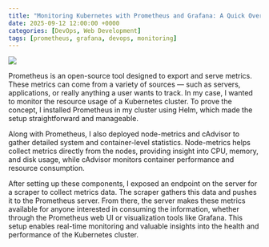 ```yaml
---
title: "Monitoring Kubernetes with Prometheus and Grafana: A Quick Overview"
date: 2025-09-12 12:00:00 +0000
categories: [DevOps, Web Development]
tags: [prometheus, grafana, devops, monitoring]
---
```


<img src="{{site.baseurl}}/assets/img/prometheus-infra.png">

Prometheus is an open-source tool designed to export and serve metrics. These metrics can come from a variety of sources — such as servers, applications, or really anything a user wants to track. In my case, I wanted to monitor the resource usage of a Kubernetes cluster. To prove the concept, I installed Prometheus in my cluster using Helm, which made the setup straightforward and manageable.

Along with Prometheus, I also deployed node-metrics and cAdvisor to gather detailed system and container-level statistics. Node-metrics helps collect metrics directly from the nodes, providing insight into CPU, memory, and disk usage, while cAdvisor monitors container performance and resource consumption.

After setting up these components, I exposed an endpoint on the server for a scraper to collect metrics data. The scraper gathers this data and pushes it to the Prometheus server. From there, the server makes these metrics available for anyone interested in consuming the information, whether through the Prometheus web UI or visualization tools like Grafana. This setup enables real-time monitoring and valuable insights into the health and performance of the Kubernetes cluster.
